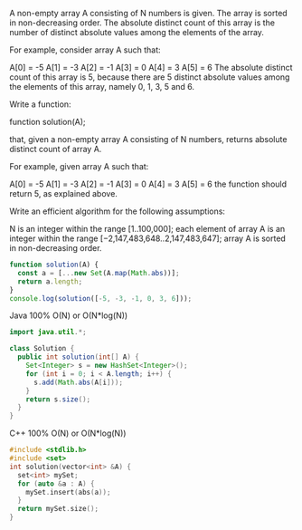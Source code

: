 A non-empty array A consisting of N numbers is given. The array is sorted in non-decreasing order. The absolute distinct count of this array is the number of distinct absolute values among the elements of the array.

For example, consider array A such that:

  A[0] = -5
  A[1] = -3
  A[2] = -1
  A[3] =  0
  A[4] =  3
  A[5] =  6
The absolute distinct count of this array is 5, because there are 5 distinct absolute values among the elements of this array, namely 0, 1, 3, 5 and 6.

Write a function:

function solution(A);

that, given a non-empty array A consisting of N numbers, returns absolute distinct count of array A.

For example, given array A such that:

  A[0] = -5
  A[1] = -3
  A[2] = -1
  A[3] =  0
  A[4] =  3
  A[5] =  6
the function should return 5, as explained above.

Write an efficient algorithm for the following assumptions:

N is an integer within the range [1..100,000];
each element of array A is an integer within the range [−2,147,483,648..2,147,483,647];
array A is sorted in non-decreasing order.
```javascript
function solution(A) {
  const a = [...new Set(A.map(Math.abs))];
  return a.length;
}
console.log(solution([-5, -3, -1, 0, 3, 6]));
```

Java 100% O(N) or O(N*log(N))
```java
import java.util.*;

class Solution {
  public int solution(int[] A) {
    Set<Integer> s = new HashSet<Integer>();
    for (int i = 0; i < A.length; i++) {
      s.add(Math.abs(A[i]));
    }
    return s.size();
  }
}
```


C++ 100% O(N) or O(N*log(N))
```c++
#include <stdlib.h>
#include <set>
int solution(vector<int> &A) {
  set<int> mySet;
  for (auto &a : A) {
    mySet.insert(abs(a));
  }
  return mySet.size();
}
```